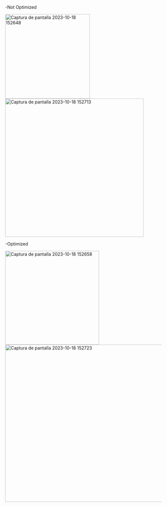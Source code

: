 -Not Optimized

<img width="272" alt="Captura de pantalla 2023-10-18 152648" src="https://github.com/jfmunoz997/Gas-Optimization/assets/140084670/9d0f6f34-1b42-46e6-b6af-0d3f1c757bcf">

<img width="445" alt="Captura de pantalla 2023-10-18 152713" src="https://github.com/jfmunoz997/Gas-Optimization/assets/140084670/83900aa9-65c1-4c0e-b96f-f64e81b2de14">


-Optimized

<img width="302" alt="Captura de pantalla 2023-10-18 152658" src="https://github.com/jfmunoz997/Gas-Optimization/assets/140084670/734eb545-13b3-470f-8224-9c336c078f2d">

<img width="506" alt="Captura de pantalla 2023-10-18 152723" src="https://github.com/jfmunoz997/Gas-Optimization/assets/140084670/efb896ce-aee6-4cb9-a482-8205fb1e1f4c">
